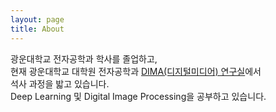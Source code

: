 ```yaml
---
layout: page
title: About
---
```


<p class="message">
  광운대학교 전자공학과 학사를 졸업하고,<br>
  현재 광운대학교 대학원 전자공학과 <a href="http://image.kw.ac.kr/">DIMA(디지털미디어) 연구실</a>에서 <br>
  석사 과정을 밟고 있습니다.<br>
  Deep Learning 및 Digital Image Processing을 공부하고 있습니다.<br><br>
</p>
